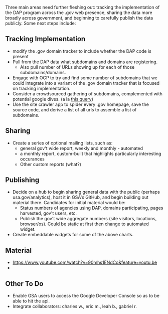 Three main areas need further fleshing out: tracking the implementation of the DAP program across the .gov web presence, sharing the data more broadly across government, and beginning to carefully publish the data publicly.  Some next steps include:


## Tracking Implementation
* modify the .gov domain tracker to include whether the DAP code is present 
* Pull from the DAP data what subdomains and domains are registering.  
  * Also pull number of URLs showing up for each of those subdomains/domains.  
* Engage with OGP to try and find some number of subdomains that we could integrate into a variant of the .gov domain tracker that is focused on tracking implementation. 
* Consider a crowdsourced gathering of subdomains, complemented with potential google dives.  (a la [this query](https://www.google.com/search?q=site%3A*.*.gov+-inurl%3Awww&oq=site%3A*.*.gov+-inurl%3Awww&gs_l=serp.3...5617.5689.0.5863.2.2.0.0.0.1.118.201.1j1.2.0....0...1c.1.52.serp..2.0.0.h24hcvZzS0k))
* Use the site crawler app to spider every .gov homepage, save the source code, and derive a list of all urls to assemble a list of subdomains.  

## Sharing
* Create a series of optional mailing lists, such as: 
  * general gov't wide report, weekly and monthly - automated
  * a monthly report, custom-built that highlights particularly interesting occurances 
  * Other custom reports (what?)

## Publishing
* Decide on a hub to begin sharing general data with the public (perhaps usa.gov/analytics), host it in GSA's GitHub, and begin building out material there.  Candidates for initial material would be:  
  * Status numbers of agencies using DAP, domains participating, pages harvested, gov't users, etc.  
  * Publish the gov't wide aggregate numbers (site visitors, locations, browser/os).  Could be static at first then change to automated widget.  
* Create embeddable widgets for some of the above charts.  

## Material
* https://www.youtube.com/watch?v=90mhs1ENdCo&feature=youtu.be
* 

## Other To Do 
* Enable GSA users to access the Google Developer Console so as to be able to hit the api. 
* Integrate collaborators: charles w., eric m., leah b., gabriel r.
